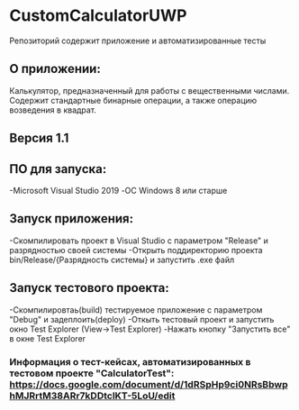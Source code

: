 # CustomCalculatorUWP
Репозиторий содержит приложение и автоматизированные тесты
## О приложении:
Калькулятор, предназначенный для работы с вещественными числами. Содержит стандартные бинарные операции, а также операцию возведения в квадрат.

## Версия 1.1

## ПО для запуска:
-Microsoft Visual Studio 2019
-ОС Windows 8 или старше

## Запуск приложения:
-Скомпилировать проект в Visual Studio c параметром "Release" и разрядностью своей системы
-Открыть поддиректорию проекта bin/Release/{Разрядность системы} и запустить .exe файл

## Запуск тестового проекта:
-Скомпилировтаь(build) тестируемое приложение с параметром "Debug" и задеплоить(deploy)
-Откыть тестовый проект и запустить окно Test Explorer (View->Test Explorer)
-Нажать кнопку "Запустить все" в  окне Test Explorer

### Информация о тест-кейсах, автоматизированных в тестовом проекте "CalculatorTest": https://docs.google.com/document/d/1dRSpHp9ci0NRsBbwphMJRrtM38ARr7kDDtclKT-5LoU/edit